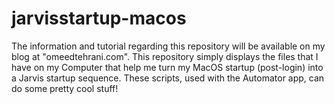 # jarvisstartup-macos

The information and tutorial regarding this repository will be available on my blog at "omeedtehrani.com". This repository simply displays the files that I have on my Computer that help me turn my MacOS startup (post-login) into a Jarvis startup sequence. These scripts, used with the Automator app, can do some pretty cool stuff!
